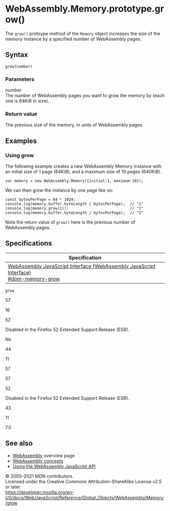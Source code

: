 # WebAssembly.Memory.prototype.grow()

The `grow()` protoype method of the `Memory` object increases the size of the memory instance by a specified number of WebAssembly pages.

## Syntax

    grow(number)

### Parameters

_number_  
The number of WebAssembly pages you want to grow the memory by (each one is 64KiB in size).

### Return value

The previous size of the memory, in units of WebAssembly pages.

## Examples

### Using grow

The following example creates a new WebAssembly Memory instance with an initial size of 1 page (64KiB), and a maximum size of 10 pages (640KiB).

    var memory = new WebAssembly.Memory({initial:1, maximum:10});

We can then grow the instance by one page like so:

    const bytesPerPage = 64 * 1024;
    console.log(memory.buffer.byteLength / bytesPerPage);  // "1"
    console.log(memory.grow(1));                           // "1"
    console.log(memory.buffer.byteLength / bytesPerPage);  // "2"

Note the return value of `grow()` here is the previous number of WebAssembly pages.

## Specifications

<table><thead><tr class="header"><th>Specification</th></tr></thead><tbody><tr class="odd"><td><a href="https://webassembly.github.io/spec/js-api/#dom-memory-grow">WebAssembly JavaScript Interface (WebAssembly JavaScript Interface)<br />
<span class="small">#dom-memory-grow</span></a></td></tr></tbody></table>

`grow`

57

16

52

Disabled in the Firefox 52 Extended Support Release (ESR).

No

44

11

57

57

52

Disabled in the Firefox 52 Extended Support Release (ESR).

43

11

7.0

## See also

-   [WebAssembly](https://developer.mozilla.org/en-US/docs/WebAssembly) overview page
-   [WebAssembly concepts](https://developer.mozilla.org/en-US/docs/WebAssembly/Concepts)
-   [Using the WebAssembly JavaScript API](https://developer.mozilla.org/en-US/docs/WebAssembly/Using_the_JavaScript_API)

© 2005–2021 MDN contributors.  
Licensed under the Creative Commons Attribution-ShareAlike License v2.5 or later.  
<a href="https://developer.mozilla.org/en-US/docs/Web/JavaScript/Reference/Global_Objects/WebAssembly/Memory/grow" class="_attribution-link">https://developer.mozilla.org/en-US/docs/Web/JavaScript/Reference/Global_Objects/WebAssembly/Memory/grow</a>

